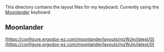 This directory contains the layout files for my keyboard. Currently using the [Moonlander](https://www.zsa.io/moonlander/) keyboard.

## Moonlander

[https://configure.ergodox-ez.com/moonlander/layouts/mzWJm/latest/0](https://configure.ergodox-ez.com/moonlander/layouts/mzWJm/latest/0)
